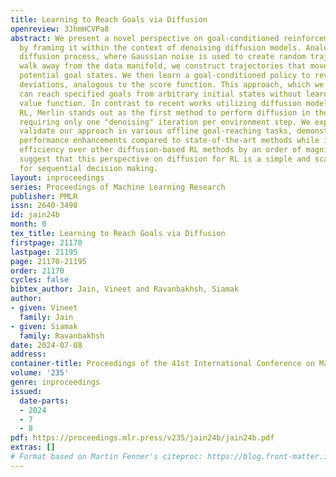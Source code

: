 ```yaml
---
title: Learning to Reach Goals via Diffusion
openreview: 3JhmHCVPa8
abstract: We present a novel perspective on goal-conditioned reinforcement learning
  by framing it within the context of denoising diffusion models. Analogous to the
  diffusion process, where Gaussian noise is used to create random trajectories that
  walk away from the data manifold, we construct trajectories that move away from
  potential goal states. We then learn a goal-conditioned policy to reverse these
  deviations, analogous to the score function. This approach, which we call Merlin,
  can reach specified goals from arbitrary initial states without learning a separate
  value function. In contrast to recent works utilizing diffusion models in offline
  RL, Merlin stands out as the first method to perform diffusion in the state space,
  requiring only one "denoising" iteration per environment step. We experimentally
  validate our approach in various offline goal-reaching tasks, demonstrating substantial
  performance enhancements compared to state-of-the-art methods while improving computational
  efficiency over other diffusion-based RL methods by an order of magnitude. Our results
  suggest that this perspective on diffusion for RL is a simple and scalable approach
  for sequential decision making.
layout: inproceedings
series: Proceedings of Machine Learning Research
publisher: PMLR
issn: 2640-3498
id: jain24b
month: 0
tex_title: Learning to Reach Goals via Diffusion
firstpage: 21170
lastpage: 21195
page: 21170-21195
order: 21170
cycles: false
bibtex_author: Jain, Vineet and Ravanbakhsh, Siamak
author:
- given: Vineet
  family: Jain
- given: Siamak
  family: Ravanbakhsh
date: 2024-07-08
address:
container-title: Proceedings of the 41st International Conference on Machine Learning
volume: '235'
genre: inproceedings
issued:
  date-parts:
  - 2024
  - 7
  - 8
pdf: https://proceedings.mlr.press/v235/jain24b/jain24b.pdf
extras: []
# Format based on Martin Fenner's citeproc: https://blog.front-matter.io/posts/citeproc-yaml-for-bibliographies/
---
```

